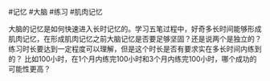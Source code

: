 #记忆 #大脑 #练习 #肌肉记忆



大脑的记忆是如何快速进入长时记忆的。学习五笔过程中，好奇多长时间能够形成肌肉记忆，在形成肌肉记忆之前大脑记忆是否要足够坚固？还是说两个是独立的？练习时长要达到一定程度可以理解，但是这个时长是否有要求实在多长时间内练到的？ 比如100小时，在1个月内练完100小时和3个月内练完100小时，哪个成功的可能性更高？